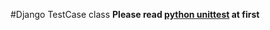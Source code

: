 #Django TestCase class
**Please read [python unittest](../../../PythonLang/Unittest/README.md) at first**

